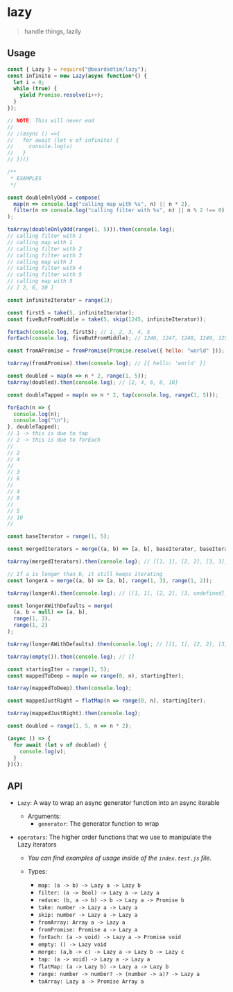 # lazy

> handle things, lazily

## Usage

```javascript
const { Lazy } = require("@beardedtim/lazy");
const infinite = new Lazy(async function*() {
  let i = 0;
  while (true) {
    yield Promise.resolve(i++);
  }
});

// NOTE: This will never end
//
// ;(async () =>{
//   for await (let v of infinite) {
//     console.log(v)
//   }
// })()

/**
 * EXAMPLES
 */

const doubleOnlyOdd = compose(
  map(n => console.log("calling map with %s", n) || n * 2),
  filter(n => console.log("calling filter with %s", n) || n % 2 !== 0)
);

toArray(doubleOnlyOdd(range(1, 5))).then(console.log);
// calling filter with 1
// calling map with 1
// calling filter with 2
// calling filter with 3
// calling map with 3
// calling filter with 4
// calling filter with 5
// calling map with 5
// [ 2, 6, 10 ]

const infiniteIterator = range(1);

const first5 = take(5, infiniteIterator);
const fiveButFromMiddle = take(5, skip(1245, infiniteIterator));

forEach(console.log, first5); // 1, 2, 3, 4, 5
forEach(console.log, fiveButFromMiddle); // 1246, 1247, 1248, 1249, 1250

const fromAPromise = fromPromise(Promise.resolve({ hello: "world" }));

toArray(fromAPromise).then(console.log); // [{ hello: 'world' }]

const doubled = map(n => n * 2, range(1, 5));
toArray(doubled).then(console.log); // [2, 4, 6, 8, 10]

const doubleTapped = map(n => n * 2, tap(console.log, range(1, 5)));

forEach(n => {
  console.log(n);
  console.log("\n");
}, doubleTapped);
// 1 -> this is due to tap
// 2 -> this is due to forEach
//
// 2
// 4
//
// 3
// 6
//
// 4
// 8
//
// 5
// 10
//

const baseIterator = range(1, 5);

const mergedIterators = merge((a, b) => [a, b], baseIterator, baseIterator);

toArray(mergedIterators).then(console.log); // [[1, 1], [2, 2], [3, 3], [4, 4], [5, 5]]

// If a is longer than b, it still keeps iterating
const longerA = merge((a, b) => [a, b], range(1, 3), range(1, 2));

toArray(longerA).then(console.log); // [[1, 1], [2, 2], [3, undefined]]

const longerAWithDefaults = merge(
  (a, b = null) => [a, b],
  range(1, 3),
  range(1, 2)
);

toArray(longerAWithDefaults).then(console.log); // [[1, 1], [2, 2], [3, null]]

toArray(empty()).then(console.log); // []

const startingIter = range(1, 5);
const mappedToDeep = map(n => range(0, n), startingIter);

toArray(mappedToDeep).then(console.log);

const mappedJustRight = flatMap(n => range(0, n), startingIter);

toArray(mappedJustRight).then(console.log);

const doubled = range(1, 5, n => n * 2);

(async () => {
  for await (let v of doubled) {
    console.log(v);
  }
})();
```

## API

- `Lazy`: A way to wrap an async generator function into an async iterable

  - Arguments:
    - `generator`: The generator function to wrap

- `operators`: The higher order functions that we use to manipulate the Lazy iterators

  - _You can find examples of usage inside of the `index.test.js` file._

  - Types:
    - `map: (a -> b) -> Lazy a -> Lazy b`
    - `filter: (a -> Bool) -> Lazy a -> Lazy a`
    - `reduce: (b, a -> b) -> b -> Lazy a -> Promise b`
    - `take: number -> Lazy a -> Lazy a`
    - `skip: number -> Lazy a -> Lazy a`
    - `fromArray: Array a -> Lazy a`
    - `fromPromise: Promise a -> Lazy a`
    - `forEach: (a -> void) -> Lazy a -> Promise void`
    - `empty: () -> Lazy void`
    - `merge: (a,b -> c) -> Lazy a -> Lazy b -> Lazy c`
    - `tap: (a -> void) -> Lazy a -> Lazy a`
    - `flatMap: (a -> Lazy b) -> Lazy a -> Lazy b`
    - `range: number -> number? -> (number -> a)? -> Lazy a`
    - `toArray: Lazy a -> Promise Array a`
